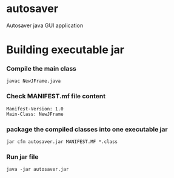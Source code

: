 # autosaver
Autosaver java GUI application  
# Building executable jar 
### Compile the main class
```
javac NewJFrame.java
```
### Check MANIFEST.mf file content
```
Manifest-Version: 1.0
Main-Class: NewJFrame
```
### package the compiled classes into one executable jar 
```
jar cfm autosaver.jar MANIFEST.MF *.class
```
### Run jar file
```
java -jar autosaver.jar 
```

